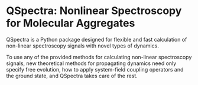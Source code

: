 QSpectra: Nonlinear Spectroscopy for Molecular Aggregates
=========================================================

QSpectra is a Python package designed for flexible and fast calculation of
non-linear spectroscopy signals with novel types of dynamics.

To use any of the provided methods for calculating non-linear spectroscopy
signals, new theoretical methods for propagating dynamics need only specify free
evolution, how to apply system-field coupling operators and the ground state,
and QSpectra takes care of the rest.
